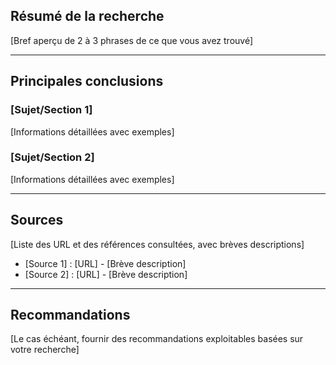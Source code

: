 ## Résumé de la recherche

[Bref aperçu de 2 à 3 phrases de ce que vous avez trouvé]

---

## Principales conclusions

### [Sujet/Section 1]

[Informations détaillées avec exemples]

### [Sujet/Section 2]

[Informations détaillées avec exemples]

---

## Sources

[Liste des URL et des références consultées, avec brèves descriptions]

- [Source 1] : [URL] - [Brève description]
- [Source 2] : [URL] - [Brève description]

---

## Recommandations

[Le cas échéant, fournir des recommandations exploitables basées sur votre recherche]
